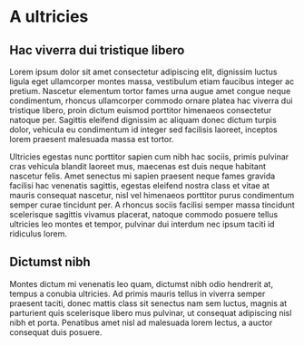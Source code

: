# A ultricies
## Hac viverra dui tristique libero
Lorem ipsum dolor sit amet consectetur adipiscing elit, dignissim luctus ligula eget ullamcorper montes massa, vestibulum etiam faucibus integer ac pretium. Nascetur elementum tortor fames urna augue amet congue neque condimentum, rhoncus ullamcorper commodo ornare platea hac viverra dui tristique libero, proin dictum euismod porttitor himenaeos consectetur natoque per. Sagittis eleifend dignissim ac aliquam donec dictum turpis dolor, vehicula eu condimentum id integer sed facilisis laoreet, inceptos lorem praesent malesuada massa est tortor. 

Ultricies egestas nunc porttitor sapien cum nibh hac sociis, primis pulvinar cras vehicula blandit laoreet mus, maecenas est duis neque habitant nascetur felis. Amet senectus mi sapien praesent neque fames gravida facilisi hac venenatis sagittis, egestas eleifend nostra class et vitae at mauris consequat nascetur, nisl vel himenaeos porttitor purus condimentum semper curae tincidunt per. A rhoncus sociis facilisi semper massa tincidunt scelerisque sagittis vivamus placerat, natoque commodo posuere tellus ultricies leo montes et tempor, pulvinar dui interdum nec ipsum taciti id ridiculus lorem. 

## Dictumst nibh
Montes dictum mi venenatis leo quam, dictumst nibh odio hendrerit at, tempus a conubia ultricies. Ad primis mauris tellus in viverra semper praesent taciti, donec mattis class sit senectus nam sem luctus, magnis at parturient quis scelerisque libero mus pulvinar, ut consequat adipiscing nisl nibh et porta. Penatibus amet nisl ad malesuada lorem lectus, a auctor consequat duis posuere. 